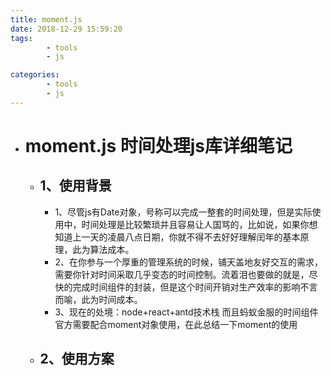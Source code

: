 ```yaml
---
title: moment.js
date: 2018-12-29 15:59:20
tags: 
        - tools
        - js 

categories: 
        - tools
        - js
---
```

* # moment.js 时间处理js库详细笔记
    + ## 1、使用背景
        +  1、尽管js有Date对象，号称可以完成一整套的时间处理，但是实际使用中，时间处理是比较繁琐并且容易让人国骂的，比如说，如果你想知道上一天的凌晨八点日期，你就不得不去好好理解闰年的基本原理，此为算法成本。
        +  2、在你参与一个厚重的管理系统的时候，铺天盖地友好交互的需求，需要你针对时间采取几乎变态的时间控制。流着泪也要做的就是，尽快的完成时间组件的封装，但是这个时间开销对生产效率的影响不言而喻，此为时间成本。
        + 3、现在的处境：node+react+antd技术栈  而且蚂蚁金服的时间组件官方需要配合moment对象使用，在此总结一下moment的使用
    + ## 2、使用方案
